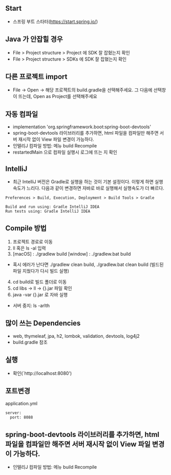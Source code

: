 ## Start
- 스프링 부트 스타터(https://start.spring.io/)

## Java 가 안잡힐 경우
- File > Project structure > Project 에 SDK 잘 잡혔는지 확인
- File > Project structure > SDKs 에 SDK 잘 잡혔는지 확인 


## 다른 프로젝트 import
- File -> Open -> 해당 프로젝트의 build.gradle을 선택해주세요. 그 다음에 선택창이 뜨는데, Open as Project를 선택해주세요

## 자동 컴파일
- implementation 'org.springframework.boot:spring-boot-devtools'
- spring-boot-devtools 라이브러리를 추가하면, html 파일을 컴파일만 해주면 서버 재시작 없이 View 파일 변경이 가능하다.
- 인텔리J 컴파일 방법: 메뉴 build Recompile
- restartedMain 으로 컴파일 실행시 로그에 뜨는 지 확인

## IntelliJ
- 최근 IntelliJ 버전은 Gradle로 실행을 하는 것이 기본 설정이다. 이렇게 하면 실행속도가 느리다. 다음과 같이 변경하면 자바로 바로 실행해서 실행속도가 더 빠르다.
```
Preferences > Build, Execution, Deployment > Build Tools > Gradle

Build and run using: Gradle IntelliJ IDEA
Run tests using: Gradle IntelliJ IDEA
```

## Compile 방법
1. 프로젝트 경로로 이동
2. ll 혹은 ls -al 입력
3. [macOS] : ./gradlew build
   [window] : ./gradlew.bat build
* 혹시 에러가 난다면 ./gradlew clean build, ./gradlew.bat clean build (빌드된 파일 지웠다가 다시 빌드 실행)
4. cd build로 빌드 폴더로 이동
5. cd libs -> ll -> {}.jar 파일 확인
6. java -var {}.jar 로 자바 실행
* 서버 중지: ls -arlth


## 많이 쓰는 Dependencies
- web, thymeleaf, jpa, h2, lombok, validation, devtools, log4j2
- build.gradle 참조

## 실행
- 확인(`http://localhost:8080')

## 포트변경
application.yml
```
server:
  port: 8088
```

## spring-boot-devtools 라이브러리를 추가하면, html 파일을 컴파일만 해주면 서버 재시작 없이 View 파일 변경이 가능하다.
- 인텔리J 컴파일 방법: 메뉴 build Recompile
